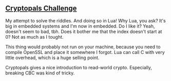 ## [Cryptopals Challenge](https://www.cryptopals.com/)

My attempt to solve the riddles. And doing so in Lua! Why Lua, you ask? It's big in embedded systems and I'm now in 
embedded. Do I like it? Yeah, doesn't seem to bad, tbh. Does it bother me that the index doesn't start at 0? 
Not as much as I tought. 

This thing would probably not run on your machine, because you need to compile OpenSSL and place it somewhere I forgot. 
Lua can call C with very little overhead, which is a huge selling point.

Cryptopals gives a nice introduction to read-world crypto. Especially, breaking CBC was kind of tricky.



